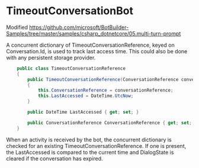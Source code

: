 # TimeoutConversationBot

Modified https://github.com/microsoft/BotBuilder-Samples/tree/master/samples/csharp_dotnetcore/05.multi-turn-prompt 

A concurrent dictionary of TimeoutConversationReference, keyed on Conversation.Id, is used to track last access time.  This could also be done with any persistent storage provider.

```cs
    public class TimeoutConversationReference
    {
        public TimeoutConversationReference(ConversationReference conversationReference)
        {
            this.ConversationReference = conversationReference;
            this.LastAccessed = DateTime.UtcNow;
        }

        public DateTime LastAccessed { get; set; }

        public ConversationReference ConversationReference { get; set; }
    }
```

When an activity is received by the bot, the concurrent dictionary is checked for an existing TimeoutConversationReference.  If one is present, the LastAccessed is compared to the current time and DialogState is cleared if the conversation has expired.

